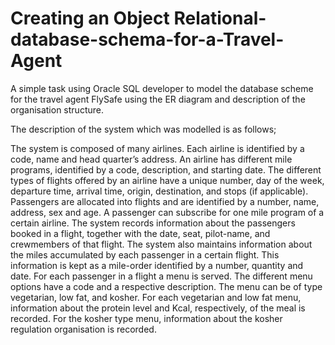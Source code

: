 # Creating an Object Relational-database-schema-for-a-Travel-Agent
A simple task using Oracle SQL developer to model the database scheme for the travel agent FlySafe using the ER diagram and description of the organisation structure. 

The description of the system which was modelled is as follows;

The system is composed of many airlines. Each airline is identified by a code, name and head
quarter’s address. An airline has different mile programs, identified by a code, description, and
starting date. The different types of flights offered by an airline have a unique number, day of the
week, departure time, arrival time, origin, destination, and stops (if applicable). Passengers are
allocated into flights and are identified by a number, name, address, sex and age. A passenger can
subscribe for one mile program of a certain airline. The system records information about the
passengers booked in a flight, together with the date, seat, pilot-name, and crewmembers of that
flight. The system also maintains information about the miles accumulated by each passenger in a
certain flight. This information is kept as a mile-order identified by a number, quantity and date.
For each passenger in a flight a menu is served. The different menu options have a code and a
respective description. The menu can be of type vegetarian, low fat, and kosher. For each
vegetarian and low fat menu, information about the protein level and Kcal, respectively, of the
meal is recorded. For the kosher type menu, information about the kosher regulation organisation
is recorded.

